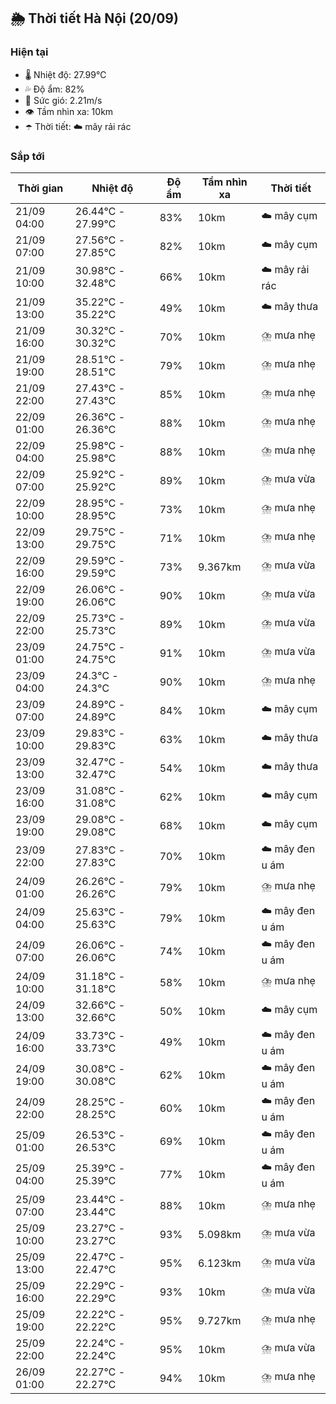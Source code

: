 ## 🌦️ Thời tiết Hà Nội (20/09)

### Hiện tại

- 🌡️ Nhiệt độ: 27.99℃
- 💦 Độ ẩm: 82%
- 💨 Sức gió: 2.21m/s
- 👁️ Tầm nhìn xa: 10km
- ☂️ Thời tiết: ☁️ mây rải rác

### Sắp tới

| Thời gian | Nhiệt độ | Độ ẩm | Tầm nhìn xa | Thời tiết |
| --- | --- | --- | --- | --- |
| 21/09 04:00 | 26.44℃ - 27.99℃ | 83% | 10km | ☁️ mây cụm |
| 21/09 07:00 | 27.56℃ - 27.85℃ | 82% | 10km | ☁️ mây cụm |
| 21/09 10:00 | 30.98℃ - 32.48℃ | 66% | 10km | ☁️ mây rải rác |
| 21/09 13:00 | 35.22℃ - 35.22℃ | 49% | 10km | ☁️ mây thưa |
| 21/09 16:00 | 30.32℃ - 30.32℃ | 70% | 10km | ⛈️ mưa nhẹ |
| 21/09 19:00 | 28.51℃ - 28.51℃ | 79% | 10km | ⛈️ mưa nhẹ |
| 21/09 22:00 | 27.43℃ - 27.43℃ | 85% | 10km | ⛈️ mưa nhẹ |
| 22/09 01:00 | 26.36℃ - 26.36℃ | 88% | 10km | ⛈️ mưa nhẹ |
| 22/09 04:00 | 25.98℃ - 25.98℃ | 88% | 10km | ⛈️ mưa nhẹ |
| 22/09 07:00 | 25.92℃ - 25.92℃ | 89% | 10km | ⛈️ mưa vừa |
| 22/09 10:00 | 28.95℃ - 28.95℃ | 73% | 10km | ⛈️ mưa nhẹ |
| 22/09 13:00 | 29.75℃ - 29.75℃ | 71% | 10km | ⛈️ mưa nhẹ |
| 22/09 16:00 | 29.59℃ - 29.59℃ | 73% | 9.367km | ⛈️ mưa vừa |
| 22/09 19:00 | 26.06℃ - 26.06℃ | 90% | 10km | ⛈️ mưa vừa |
| 22/09 22:00 | 25.73℃ - 25.73℃ | 89% | 10km | ⛈️ mưa vừa |
| 23/09 01:00 | 24.75℃ - 24.75℃ | 91% | 10km | ⛈️ mưa vừa |
| 23/09 04:00 | 24.3℃ - 24.3℃ | 90% | 10km | ⛈️ mưa nhẹ |
| 23/09 07:00 | 24.89℃ - 24.89℃ | 84% | 10km | ☁️ mây cụm |
| 23/09 10:00 | 29.83℃ - 29.83℃ | 63% | 10km | ☁️ mây thưa |
| 23/09 13:00 | 32.47℃ - 32.47℃ | 54% | 10km | ☁️ mây thưa |
| 23/09 16:00 | 31.08℃ - 31.08℃ | 62% | 10km | ☁️ mây cụm |
| 23/09 19:00 | 29.08℃ - 29.08℃ | 68% | 10km | ☁️ mây cụm |
| 23/09 22:00 | 27.83℃ - 27.83℃ | 70% | 10km | ☁️ mây đen u ám |
| 24/09 01:00 | 26.26℃ - 26.26℃ | 79% | 10km | ⛈️ mưa nhẹ |
| 24/09 04:00 | 25.63℃ - 25.63℃ | 79% | 10km | ☁️ mây đen u ám |
| 24/09 07:00 | 26.06℃ - 26.06℃ | 74% | 10km | ☁️ mây đen u ám |
| 24/09 10:00 | 31.18℃ - 31.18℃ | 58% | 10km | ⛈️ mưa nhẹ |
| 24/09 13:00 | 32.66℃ - 32.66℃ | 50% | 10km | ☁️ mây cụm |
| 24/09 16:00 | 33.73℃ - 33.73℃ | 49% | 10km | ☁️ mây đen u ám |
| 24/09 19:00 | 30.08℃ - 30.08℃ | 62% | 10km | ☁️ mây đen u ám |
| 24/09 22:00 | 28.25℃ - 28.25℃ | 60% | 10km | ☁️ mây đen u ám |
| 25/09 01:00 | 26.53℃ - 26.53℃ | 69% | 10km | ☁️ mây đen u ám |
| 25/09 04:00 | 25.39℃ - 25.39℃ | 77% | 10km | ☁️ mây đen u ám |
| 25/09 07:00 | 23.44℃ - 23.44℃ | 88% | 10km | ⛈️ mưa nhẹ |
| 25/09 10:00 | 23.27℃ - 23.27℃ | 93% | 5.098km | ⛈️ mưa vừa |
| 25/09 13:00 | 22.47℃ - 22.47℃ | 95% | 6.123km | ⛈️ mưa vừa |
| 25/09 16:00 | 22.29℃ - 22.29℃ | 93% | 10km | ⛈️ mưa vừa |
| 25/09 19:00 | 22.22℃ - 22.22℃ | 95% | 9.727km | ⛈️ mưa nhẹ |
| 25/09 22:00 | 22.24℃ - 22.24℃ | 95% | 10km | ⛈️ mưa vừa |
| 26/09 01:00 | 22.27℃ - 22.27℃ | 94% | 10km | ⛈️ mưa nhẹ |
